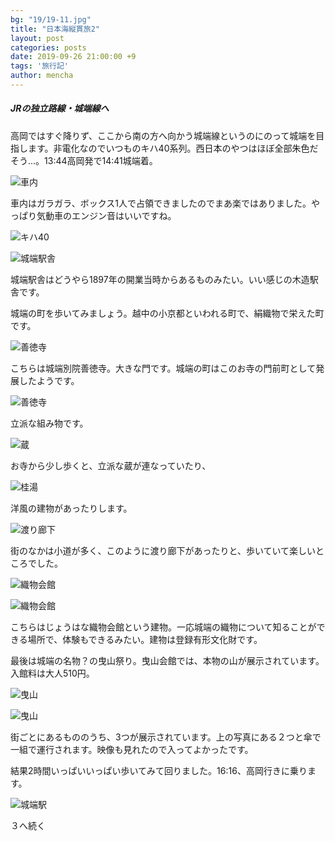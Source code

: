 ```yaml
---
bg: "19/19-11.jpg"
title: "日本海縦貫旅2"
layout: post
categories: posts
date: 2019-09-26 21:00:00 +9
tags: '旅行記'
author: mencha
---
```


##### JRの独立路線・城端線へ

高岡ではすぐ降りず、ここから南の方へ向かう城端線というのにのって城端を目指します。非電化なのでいつものキハ40系列。西日本のやつはほぼ全部朱色だそう...。13:44高岡発で14:41城端着。

<!--more-->

![車内](https://drive.google.com/uc?export=view&id=15wHGb4OIpCEFSltb3JK5-nNYMjDKNDLX)

車内はガラガラ、ボックス1人で占領できましたのでまあ楽ではありました。やっぱり気動車のエンジン音はいいですね。

![キハ40](https://drive.google.com/uc?export=view&id=1VpKw_v8E43UYdNC6ST48fiVcdCPZd8iL)

![城端駅舎](https://drive.google.com/uc?export=view&id=1D8qfO4bav7H8QlXymYTuEwPAoa2qg0UU)

城端駅舎はどうやら1897年の開業当時からあるものみたい。いい感じの木造駅舎です。

城端の町を歩いてみましょう。越中の小京都といわれる町で、絹織物で栄えた町です。

![善徳寺](https://drive.google.com/uc?export=view&id=1q_NUKc8Z5imNXTkR44Hu3FA61xA9aAjc)

こちらは城端別院善徳寺。大きな門です。城端の町はこのお寺の門前町として発展したようです。

![善徳寺](https://drive.google.com/uc?export=view&id=1O0IZMXnWwHzV9fx_Snz2-HYnQyYtiBVg)

立派な組み物です。

![蔵](https://drive.google.com/uc?export=view&id=1hVeLn515VecSbBGu3dKTrWOSxugfDqJ-)

お寺から少し歩くと、立派な蔵が連なっていたり、

![桂湯](https://drive.google.com/uc?export=view&id=1B2IvECBMAJ-X1lQDHdraW0q8DMChFQkY)

洋風の建物があったりします。

![渡り廊下](https://drive.google.com/uc?export=view&id=1HnJUIyLYxkqAulcSVFbH0PL3DVp2V-29)

街のなかは小道が多く、このように渡り廊下があったりと、歩いていて楽しいところでした。

![織物会館](https://drive.google.com/uc?export=view&id=1Et0I_4tUf9tJ2wx1Ii1BivCgIVQvyGee)

![織物会館](https://drive.google.com/uc?export=view&id=1XFKwLt7EL6vKNbEcnTLUO7kI7TJfppwX)

こちらはじょうはな織物会館という建物。一応城端の織物について知ることができる場所で、体験もできるみたい。建物は登録有形文化財です。

最後は城端の名物？の曳山祭り。曳山会館では、本物の山が展示されています。入館料は大人510円。

![曳山](https://drive.google.com/uc?export=view&id=1vWdC9TjeRniAmtQpmvTPuQevRODtqSm6)

![曳山](https://drive.google.com/uc?export=view&id=1hIIDXgnlWAU0ZSIcJ3xV77Iw4dX9uTI3)

街ごとにあるもののうち、3つが展示されています。上の写真にある２つと傘で一組で運行されます。映像も見れたので入ってよかったです。

結果2時間いっぱいいっぱい歩いてみて回りました。16:16、高岡行きに乗ります。

![城端駅](https://drive.google.com/uc?export=view&id=1GejOWHYOJr6D1uuI10bNo4AEyxKopWE5)

３へ続く
